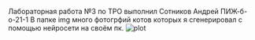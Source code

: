 ﻿Лабораторная работа №3 по ТРО выполнил Сотников Андрей ПИЖ-б-о-21-1
В папке img много фотогрфий котов которых я сгенерировал с помощью нейросети на своём пк. 
![plot](/img/00010-1677394537.png)

